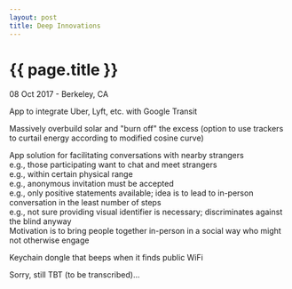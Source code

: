 ```yaml
---
layout: post
title: Deep Innovations
---
```


{{ page.title }}
================

<p class="meta">08 Oct 2017 - Berkeley, CA</p>

App to integrate Uber, Lyft, etc. with Google Transit

Massively overbuild solar and "burn off" the excess (option to use trackers to curtail energy according to modified cosine curve)

App solution for facilitating conversations with nearby strangers  
e.g., those participating want to chat and meet strangers  
e.g., within certain physical range  
e.g., anonymous invitation must be accepted  
e.g., only positive statements available; idea is to lead to in-person conversation in the least number of steps  
e.g., not sure providing visual identifier is necessary; discriminates against the blind anyway  
Motivation is to bring people together in-person in a social way who might not otherwise engage  

Keychain dongle that beeps when it finds public WiFi

Sorry, still TBT (to be transcribed)...